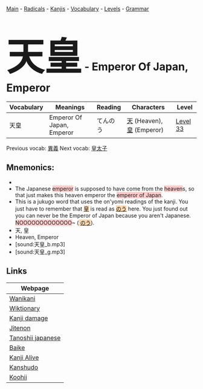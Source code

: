 <style> bigfont {font-size: 100px}</style>
[Main](../README.md) -
[Radicals](../radicals.md) -
[Kanjis](../kanjis.md) -
[Vocabulary](../vocabulary.md) -
[Levels](../levels.md) -
[Grammar](../grammar.md)
# <bigfont> 天皇</bigfont> - Emperor Of Japan, Emperor 

| Vocabulary | Meanings | Reading | Characters | Level |
| --- | --- | --- | --- | --- |
| 天皇 | Emperor Of Japan, Emperor | てんのう |  [天](../kanjis/天.md) (Heaven), [皇](../kanjis/皇.md) (Emperor) | [Level 33](../levels/wk_level33.md) |

Previous vocab: [異義](異義.md) Next vocab: [皇太子](皇太子.md) 

## Mnemonics:

* 
* The Japanese <span style="background-color:#ffcccb"> emperor</span> is supposed to have come from the <span style="background-color:#ffcccb"> heaven</span>s, so that just makes this heaven emperor the <span style="background-color:#ffcccb"> emperor of Japan</span>.
* This is a jukugo word that uses the on'yomi readings of the kanji. You just have to remember that <span style="background-color:#fed8b1"> [皇](https://jisho.org/search/皇)</span> is read as <span style="background-color:#fed8b1"> [のう](https://jisho.org/search/のう)</span> here. You just found out you can never be the Emperor of Japan because you aren't Japanese. <span style="background-color:#ffcccb"> NOOOOOOOOOOOOO</span>~ (<span style="background-color:#fed8b1"> [のう](https://jisho.org/search/のう)</span>).
* 天, 皇
* Heaven, Emperor
* [sound:天皇_b.mp3]
* [sound:天皇_g.mp3]


## Links 

| Webpage |
| --- |
| [Wanikani          ](https://www.wanikani.com/kanji/天皇) |
| [Wiktionary        ](https://en.wiktionary.org/wiki/天皇) |
| [Kanji damage      ](http://www.kanjidamage.com/kanji/search?utf8=✓&q=天皇) |
| [Jitenon           ](https://jitenon.com/kanji/天皇) |
| [Tanoshii japanese ](https://www.tanoshiijapanese.com/dictionary/kanji.cfm?k=天皇) |
| [Baike             ](https://baike.baidu.com/item/天皇) |
| [Kanji Alive       ](https://app.kanjialive.com/天皇) |
| [Kanshudo          ](https://www.kanshudo.com/searchmn?q=天皇) |
| [Koohii            ](https://kanji.koohii.com/study/kanji/天皇) |
